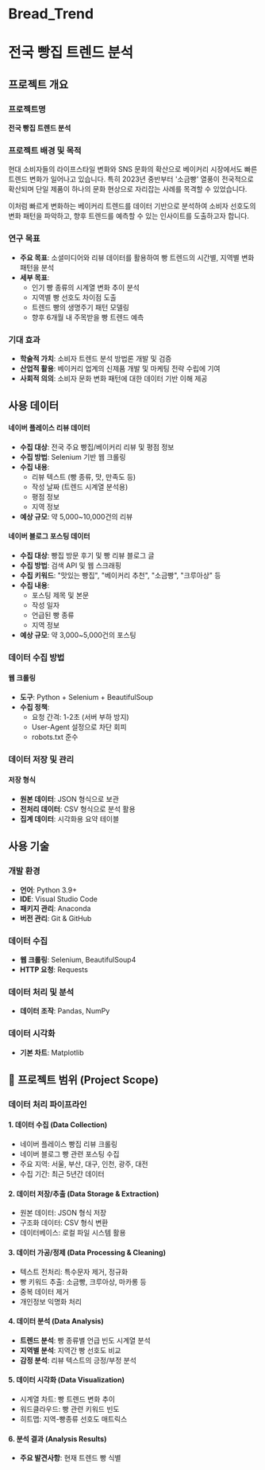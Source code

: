 # Bread_Trend

# 전국 빵집 트렌드 분석

## 프로젝트 개요

### 프로젝트명
**전국 빵집 트렌드 분석**

### 프로젝트 배경 및 목적
현대 소비자들의 라이프스타일 변화와 SNS 문화의 확산으로 베이커리 시장에서도 빠른 트렌드 변화가 일어나고 있습니다. 특히 2023년 중반부터 '소금빵' 열풍이 전국적으로 확산되며 단일 제품이 하나의 문화 현상으로 자리잡는 사례를 목격할 수 있었습니다.

이처럼 빠르게 변화하는 베이커리 트렌드를 데이터 기반으로 분석하여 소비자 선호도의 변화 패턴을 파악하고, 향후 트렌드를 예측할 수 있는 인사이트를 도출하고자 합니다.

### 연구 목표
- **주요 목표**: 소셜미디어와 리뷰 데이터를 활용하여 빵 트렌드의 시간별, 지역별 변화 패턴을 분석
- **세부 목표**: 
  - 인기 빵 종류의 시계열 변화 추이 분석
  - 지역별 빵 선호도 차이점 도출
  - 트렌드 빵의 생명주기 패턴 모델링
  - 향후 6개월 내 주목받을 빵 트렌드 예측

### 기대 효과
- **학술적 가치**: 소비자 트렌드 분석 방법론 개발 및 검증
- **산업적 활용**: 베이커리 업계의 신제품 개발 및 마케팅 전략 수립에 기여
- **사회적 의의**: 소비자 문화 변화 패턴에 대한 데이터 기반 이해 제공

## 사용 데이터

#### 네이버 플레이스 리뷰 데이터
- **수집 대상**: 전국 주요 빵집/베이커리 리뷰 및 평점 정보
- **수집 방법**: Selenium 기반 웹 크롤링
- **수집 내용**: 
  - 리뷰 텍스트 (빵 종류, 맛, 만족도 등)
  - 작성 날짜 (트렌드 시계열 분석용)
  - 평점 정보
  - 지역 정보
- **예상 규모**: 약 5,000~10,000건의 리뷰

#### 네이버 블로그 포스팅 데이터
- **수집 대상**: 빵집 방문 후기 및 빵 리뷰 블로그 글
- **수집 방법**: 검색 API 및 웹 스크래핑
- **수집 키워드**: "맛있는 빵집", "베이커리 추천", "소금빵", "크루아상" 등
- **수집 내용**: 
  - 포스팅 제목 및 본문
  - 작성 일자
  - 언급된 빵 종류
  - 지역 정보
- **예상 규모**: 약 3,000~5,000건의 포스팅

### 데이터 수집 방법

#### 웹 크롤링
- **도구**: Python + Selenium + BeautifulSoup
- **수집 정책**: 
  - 요청 간격: 1-2초 (서버 부하 방지)
  - User-Agent 설정으로 차단 회피
  - robots.txt 준수

### 데이터 저장 및 관리

#### 저장 형식
- **원본 데이터**: JSON 형식으로 보관
- **전처리 데이터**: CSV 형식으로 분석 활용
- **집계 데이터**: 시각화용 요약 테이블

## 사용 기술

### 개발 환경
- **언어**: Python 3.9+
- **IDE**: Visual Studio Code
- **패키지 관리**: Anaconda
- **버전 관리**: Git & GitHub

### 데이터 수집
- **웹 크롤링**: Selenium, BeautifulSoup4
- **HTTP 요청**: Requests

### 데이터 처리 및 분석
- **데이터 조작**: Pandas, NumPy

### 데이터 시각화
- **기본 차트**: Matplotlib

## 🎯 프로젝트 범위 (Project Scope)

### 데이터 처리 파이프라인

#### 1. 데이터 수집 (Data Collection)
- 네이버 플레이스 빵집 리뷰 크롤링
- 네이버 블로그 빵 관련 포스팅 수집
- 주요 지역: 서울, 부산, 대구, 인천, 광주, 대전
- 수집 기간: 최근 5년간 데이터

#### 2. 데이터 저장/추출 (Data Storage & Extraction)
- 원본 데이터: JSON 형식 저장
- 구조화 데이터: CSV 형식 변환
- 데이터베이스: 로컬 파일 시스템 활용

#### 3. 데이터 가공/정제 (Data Processing & Cleaning)
- 텍스트 전처리: 특수문자 제거, 정규화
- 빵 키워드 추출: 소금빵, 크루아상, 마카롱 등
- 중복 데이터 제거
- 개인정보 익명화 처리

#### 4. 데이터 분석 (Data Analysis)
- **트렌드 분석**: 빵 종류별 언급 빈도 시계열 분석
- **지역별 분석**: 지역간 빵 선호도 비교
- **감정 분석**: 리뷰 텍스트의 긍정/부정 분석

#### 5. 데이터 시각화 (Data Visualization)
- 시계열 차트: 빵 트렌드 변화 추이
- 워드클라우드: 빵 관련 키워드 빈도
- 히트맵: 지역-빵종류 선호도 매트릭스

#### 6. 분석 결과 (Analysis Results)
- **주요 발견사항**: 현재 트렌드 빵 식별
